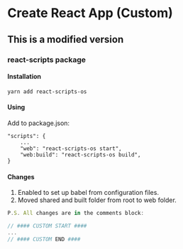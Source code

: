 # Create React App (Custom)

## This is a modified version

### react-scripts package
#### Installation
```
yarn add react-scripts-os
```
#### Using
Add to package.json:
```
"scripts": {
    ...
    "web": "react-scripts-os start",
    "web:build": "react-scripts-os build",
}
```
#### Changes
1. Enabled to set up babel from configuration files.
2. Moved shared and built folder from root to web folder.
```javascript
P.S. All changes are in the comments block:

// #### CUSTOM START ####
...
// #### CUSTOM END ####
```